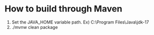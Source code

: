 # How to build through Maven
1. Set the JAVA_HOME variable path. Ex) C:\Program Files\Java\jdk-17
2. ./mvnw clean package

